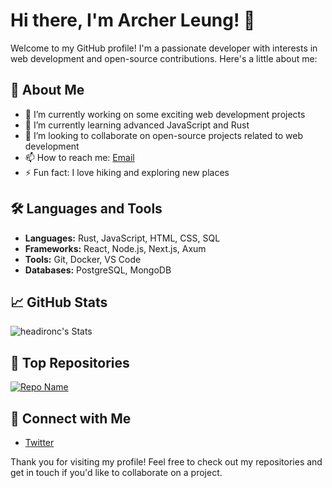 # Hi there, I'm Archer Leung! 👋

Welcome to my GitHub profile! I'm a passionate developer with interests in web development and open-source contributions. Here's a little about me:

## 🚀 About Me

- 🔭 I’m currently working on some exciting web development projects
- 🌱 I’m currently learning advanced JavaScript and Rust
- 👯 I’m looking to collaborate on open-source projects related to web development
- 📫 How to reach me: [Email](mailto:dempsterleung@gmail.com)
- ⚡ Fun fact: I love hiking and exploring new places

## 🛠️ Languages and Tools

- **Languages:** Rust, JavaScript, HTML, CSS, SQL
- **Frameworks:** React, Node.js, Next.js, Axum
- **Tools:** Git, Docker, VS Code
- **Databases:** PostgreSQL, MongoDB

## 📈 GitHub Stats

![headironc's Stats](https://github-readme-stats.vercel.app/api?username=headironc&theme=vue-dark&show_icons=true&hide_border=false&count_private=true)

## 🌟 Top Repositories

[![Repo Name](https://github-readme-stats.vercel.app/api/pin/?username=headironc&repo=open-wechat&theme=radical)](https://github.com/headironc/open-wechat)

## 🔗 Connect with Me

- [Twitter](https://twitter.com/ArcherLeung)

Thank you for visiting my profile! Feel free to check out my repositories and get in touch if you'd like to collaborate on a project.
